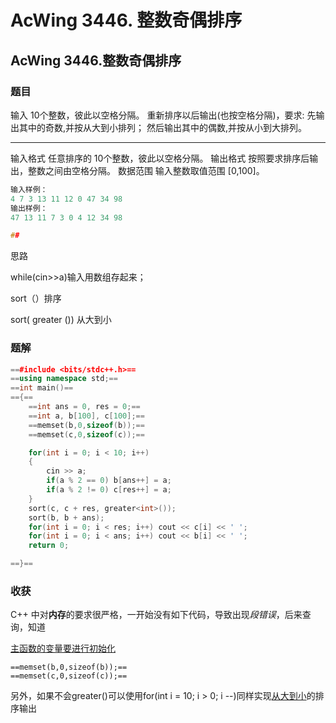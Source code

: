 # AcWing 3446. 整数奇偶排序

## AcWing 3446.整数奇偶排序

### 题目

输入 10个整数，彼此以空格分隔。
重新排序以后输出(也按空格分隔)，要求:
先输出其中的奇数,并按从大到小排列；
然后输出其中的偶数,并按从小到大排列。

---------------------------------------------------

输入格式
任意排序的 10个整数，彼此以空格分隔。
输出格式
按照要求排序后输出，整数之间由空格分隔。
数据范围
输入整数取值范围 [0,100]。

```c++
输入样例：
4 7 3 13 11 12 0 47 34 98
输出样例：
47 13 11 7 3 0 4 12 34 98

## 
```

思路

while(cin>>a)输入用数组存起来；

sort（）排序

sort(  greater <int> ()) 从大到小

### 题解

``` C++
==#include <bits/stdc++.h>==
==using namespace std;==
==int main()==
=={==
    ==int ans = 0, res = 0;==
    ==int a, b[100], c[100];==
    ==memset(b,0,sizeof(b));==
    ==memset(c,0,sizeof(c));==

​    for(int i = 0; i < 10; i++)
​    {
​        cin >> a;
​        if(a % 2 == 0) b[ans++] = a;
​        if(a % 2 != 0) c[res++] = a;
​    }
​    sort(c, c + res, greater<int>());
​    sort(b, b + ans);
​    for(int i = 0; i < res; i++) cout << c[i] << ' ';
​    for(int i = 0; i < ans; i++) cout << b[i] << ' ';
​    return 0;

==}==
```

### <a name="test">收获</a>

C++ 中对**内存**的要求很严格，一开始没有如下代码，导致出现*段错误*，后来查询，知道

<u>主函数的变量要进行初始化</u>

```
==memset(b,0,sizeof(b));==
==memset(c,0,sizeof(c));==
```

另外，如果不会greater<int>()可以使用for(int i  = 10; i > 0; i --)同样实现[从大到小](#test)的排序输出
